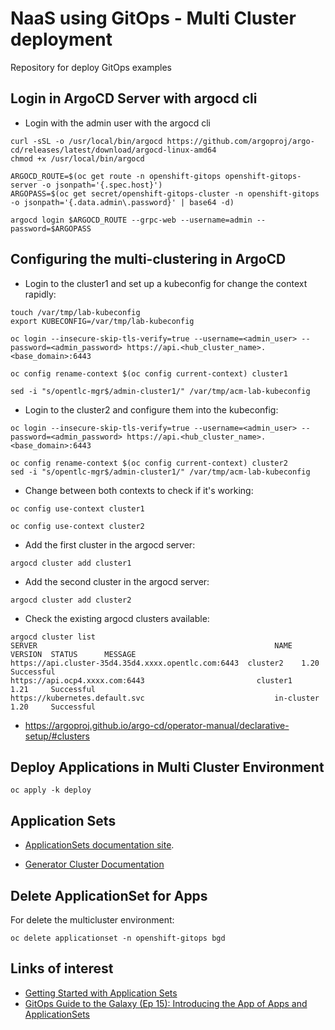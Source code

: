 # NaaS using GitOps - Multi Cluster deployment

Repository for deploy GitOps examples

## Login in ArgoCD Server with argocd cli

* Login with the admin user with the argocd cli

```
curl -sSL -o /usr/local/bin/argocd https://github.com/argoproj/argo-cd/releases/latest/download/argocd-linux-amd64
chmod +x /usr/local/bin/argocd

ARGOCD_ROUTE=$(oc get route -n openshift-gitops openshift-gitops-server -o jsonpath='{.spec.host}')
ARGOPASS=$(oc get secret/openshift-gitops-cluster -n openshift-gitops -o jsonpath='{.data.admin\.password}' | base64 -d)

argocd login $ARGOCD_ROUTE --grpc-web --username=admin --password=$ARGOPASS
```

## Configuring the multi-clustering in ArgoCD

* Login to the cluster1 and set up a kubeconfig for change the context rapidly:

```
touch /var/tmp/lab-kubeconfig
export KUBECONFIG=/var/tmp/lab-kubeconfig

oc login --insecure-skip-tls-verify=true --username=<admin_user> --password=<admin_password> https://api.<hub_cluster_name>.<base_domain>:6443

oc config rename-context $(oc config current-context) cluster1

sed -i "s/opentlc-mgr$/admin-cluster1/" /var/tmp/acm-lab-kubeconfig
```

* Login to the cluster2 and configure them into the kubeconfig:

```
oc login --insecure-skip-tls-verify=true --username=<admin_user> --password=<admin_password> https://api.<hub_cluster_name>.<base_domain>:6443

oc config rename-context $(oc config current-context) cluster2
sed -i "s/opentlc-mgr$/admin-cluster1/" /var/tmp/acm-lab-kubeconfig
```

* Change between both contexts to check if it's working:

```
oc config use-context cluster1

oc config use-context cluster2
```

* Add the first cluster in the argocd server:

```
argocd cluster add cluster1
```

* Add the second cluster in the argocd server:

```
argocd cluster add cluster2
```

* Check the existing argocd clusters available:

```
argocd cluster list
SERVER                                                     NAME        VERSION  STATUS      MESSAGE
https://api.cluster-35d4.35d4.xxxx.opentlc.com:6443  cluster2    1.20     Successful
https://api.ocp4.xxxx.com:6443                         cluster1    1.21     Successful
https://kubernetes.default.svc                             in-cluster  1.20     Successful
```

* https://argoproj.github.io/argo-cd/operator-manual/declarative-setup/#clusters

## Deploy Applications in Multi Cluster Environment

```
oc apply -k deploy
```

## Application Sets

* [ApplicationSets documentation site](https://argocd-applicationset.readthedocs.io/en/stable/).

* [Generator Cluster Documentation](https://argocd-applicationset.readthedocs.io/en/stable/Generators-Cluster/)

## Delete ApplicationSet for Apps

For delete the multicluster environment:

```
oc delete applicationset -n openshift-gitops bgd
```

## Links of interest

* [Getting Started with Application Sets](https://cloud.redhat.com/blog/getting-started-with-applicationsets)
* [GitOps Guide to the Galaxy (Ep 15): Introducing the App of Apps and ApplicationSets](https://www.youtube.com/watch?v=HqzUIJMYnfY&ab_channel=OpenShift)

